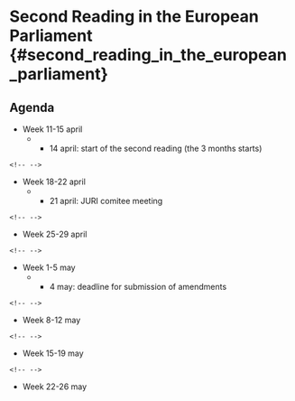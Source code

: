 # Second Reading in the European Parliament {#second_reading_in_the_european_parliament}

## Agenda

-   Week 11-15 april
    -   -   14 april: start of the second reading (the 3 months starts)

```{=html}
<!-- -->
```
-   Week 18-22 april
    -   -   21 april: JURI comitee meeting

```{=html}
<!-- -->
```
-   Week 25-29 april

```{=html}
<!-- -->
```
-   Week 1-5 may
    -   -   4 may: deadline for submission of amendments

```{=html}
<!-- -->
```
-   Week 8-12 may

```{=html}
<!-- -->
```
-   Week 15-19 may

```{=html}
<!-- -->
```
-   Week 22-26 may
